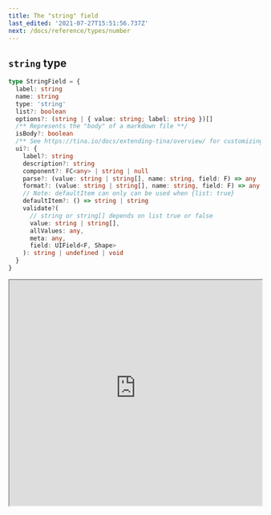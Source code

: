 ```yaml
---
title: The "string" field
last_edited: '2021-07-27T15:51:56.737Z'
next: /docs/reference/types/number
---
```


## `string` type

```ts
type StringField = {
  label: string
  name: string
  type: 'string'
  list?: boolean
  options?: (string | { value: string; label: string })[]
  /** Represents the "body" of a markdown file **/
  isBody?: boolean
  /** See https://tina.io/docs/extending-tina/overview/ for customizing the UI **/
  ui?: {
    label?: string
    description?: string
    component?: FC<any> | string | null
    parse?: (value: string | string[], name: string, field: F) => any
    format?: (value: string | string[], name: string, field: F) => any
    // Note: defaultItem can only can be used when {list: true}
    defaultItem?: () => string | string
    validate?(
      // string or string[] depends on list true or false
      value: string | string[],
      allValues: any,
      meta: any,
      field: UIField<F, Shape>
    ): string | undefined | void
  }
}
```

<iframe width="100%" height="450px" src="https://tina-gql-playground.vercel.app/iframe/string" />

## Examples

### With `options`

Specifying an `options` array will provide a selection list

<a href="https://tina-gql-playground.vercel.app/string-options" target="_blank">See Example</a>

### As a `list`

Setting `list: true` will make the value an array

<a href="https://tina-gql-playground.vercel.app/string-list" target="_blank">See Example</a>

### As a `list` with `options`

Setting `list: true` and providing `options` will make the value an array with a selection list

<a href="https://tina-gql-playground.vercel.app/string-list-options" target="_blank">See Example</a>

## The `isBody` property

When working with markdown, you can indicate that a given field should repesent the markdown body

<a href="https://tina-gql-playground.vercel.app/string-body" target="_blank">See Example</a>

## Overriding the component

By default, the `text` field is used for strings. To use a different core field plugin, specify it with the `ui.component` property

<a href="https://tina-gql-playground.vercel.app/iframe/string-textarea" target="_blank">See Example</a>

## Providing a custom component

You can [create your own components](/docs/extending-tina/custom-field-components/)

<a href="https://tina-gql-playground.vercel.app/string-component" target="_blank">See Example</a>

## Providing validation

You can provide a [validation function](/docs/extending-tina/validation/) for frontend validation

<a href="https://tina-gql-playground.vercel.app/validation" target="_blank">See Example</a>

## Format and parse

You can provide [custom format and parse functions](/docs/extending-tina/format-and-parse/) to a string field

<a href="https://tina-gql-playground.vercel.app/string-format-parse" target="_blank">See Example</a>
